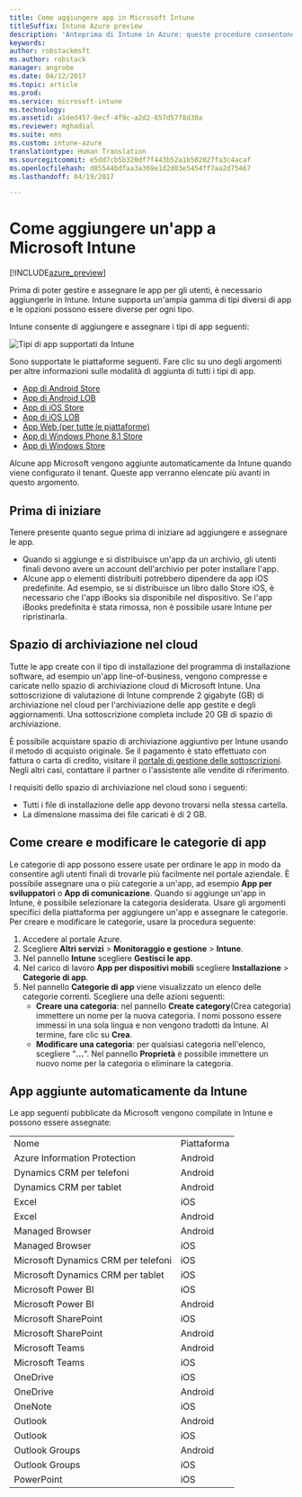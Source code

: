 ```yaml
---
title: Come aggiungere app in Microsoft Intune
titleSuffix: Intune Azure preview
description: 'Anteprima di Intune in Azure: queste procedure consentono di ottenere in Intune app pronte per l&quot;assegnazione a utenti e dispositivi. '
keywords: 
author: robstackmsft
ms.author: robstack
manager: angrobe
ms.date: 04/12/2017
ms.topic: article
ms.prod: 
ms.service: microsoft-intune
ms.technology: 
ms.assetid: a1ded457-0ecf-4f9c-a2d2-857d57f8d30a
ms.reviewer: mghadial
ms.suite: ems
ms.custom: intune-azure
translationtype: Human Translation
ms.sourcegitcommit: e5dd7cb5b320df7f443b52a1b502027fa3c4acaf
ms.openlocfilehash: d85544bdfaa3a369e1d2d03e5454ff7aa2d75467
ms.lasthandoff: 04/19/2017

---
```


# <a name="how-to-add-an-app-to-microsoft-intune"></a>Come aggiungere un'app a Microsoft Intune

[!INCLUDE[azure_preview](../includes/azure_preview.md)]

Prima di poter gestire e assegnare le app per gli utenti, è necessario aggiungerle in Intune. Intune supporta un'ampia gamma di tipi diversi di app e le opzioni possono essere diverse per ogni tipo.

Intune consente di aggiungere e assegnare i tipi di app seguenti:

![Tipi di app supportati da Intune](./media/app-types.png)

Sono supportate le piattaforme seguenti. Fare clic su uno degli argomenti per altre informazioni sulle modalità di aggiunta di tutti i tipi di app.

- [App di Android Store](/intune-azure/manage-apps/android-store-app)
- [App di Android LOB](/intune-azure/manage-apps/android-lob-app)
- [App di iOS Store](/intune-azure/manage-apps/ios-store-app)
- [App di iOS LOB](/intune-azure/manage-apps/ios-lob-app)
- [App Web (per tutte le piattaforme)](/intune-azure/manage-apps/web-app)
- [App di Windows Phone 8.1 Store](/intune-azure/manage-apps/windows-phone-8-1-store-app)
- [App di Windows Store](/intune-azure/manage-apps/windows-store-app)

Alcune app Microsoft vengono aggiunte automaticamente da Intune quando viene configurato il tenant. Queste app verranno elencate più avanti in questo argomento.

## <a name="before-you-start"></a>Prima di iniziare

Tenere presente quanto segue prima di iniziare ad aggiungere e assegnare le app.

- Quando si aggiunge e si distribuisce un'app da un archivio, gli utenti finali devono avere un account dell'archivio per poter installare l'app.
- Alcune app o elementi distribuiti potrebbero dipendere da app iOS predefinite. Ad esempio, se si distribuisce un libro dallo Store iOS, è necessario che l'app iBooks sia disponibile nel dispositivo. Se l'app iBooks predefinita è stata rimossa, non è possibile usare Intune per ripristinarla.

## <a name="cloud-storage-space"></a>Spazio di archiviazione nel cloud
Tutte le app create con il tipo di installazione del programma di installazione software, ad esempio un'app line-of-business, vengono compresse e caricate nello spazio di archiviazione cloud di Microsoft Intune. Una sottoscrizione di valutazione di Intune comprende 2 gigabyte (GB) di archiviazione nel cloud per l'archiviazione delle app gestite e degli aggiornamenti. Una sottoscrizione completa include 20 GB di spazio di archiviazione.

È possibile acquistare spazio di archiviazione aggiuntivo per Intune usando il metodo di acquisto originale.  Se il pagamento è stato effettuato con fattura o carta di credito, visitare il [portale di gestione delle sottoscrizioni](https://portal.office.com/adminportal/home?switchtomodern=true#/subscriptions).  Negli altri casi, contattare il partner o l'assistente alle vendite di riferimento.

I requisiti dello spazio di archiviazione nel cloud sono i seguenti:

-   Tutti i file di installazione delle app devono trovarsi nella stessa cartella.
-   La dimensione massima dei file caricati è di 2 GB.

## <a name="how-to-create-and-edit-categories-for-apps"></a>Come creare e modificare le categorie di app

Le categorie di app possono essere usate per ordinare le app in modo da consentire agli utenti finali di trovarle più facilmente nel portale aziendale. È possibile assegnare una o più categorie a un'app, ad esempio **App per sviluppatori** o **App di comunicazione**.
Quando si aggiunge un'app in Intune, è possibile selezionare la categoria desiderata. Usare gli argomenti specifici della piattaforma per aggiungere un'app e assegnare le categorie. Per creare e modificare le categorie, usare la procedura seguente:

1. Accedere al portale Azure.
2. Scegliere **Altri servizi** > **Monitoraggio e gestione** > **Intune**.
3. Nel pannello **Intune** scegliere **Gestisci le app**.
4. Nel carico di lavoro **App per dispositivi mobili** scegliere **Installazione** > **Categorie di app**.
5. Nel pannello **Categorie di app** viene visualizzato un elenco delle categorie correnti. Scegliere una delle azioni seguenti:
    - **Creare una categoria**: nel pannello **Create category**(Crea categoria) immettere un nome per la nuova categoria. I nomi possono essere immessi in una sola lingua e non vengono tradotti da Intune. Al termine, fare clic su **Crea**.
    - **Modificare una categoria**: per qualsiasi categoria nell'elenco, scegliere "**...**". Nel pannello **Proprietà** è possibile immettere un nuovo nome per la categoria o eliminare la categoria.


## <a name="apps-added-automatically-by-intune"></a>App aggiunte automaticamente da Intune

Le app seguenti pubblicate da Microsoft vengono compilate in Intune e possono essere assegnate:

|||
|-|-|
|Nome|Piattaforma|Tipo di App|
|Azure Information Protection|Android|App di Android Store gestita|
|Dynamics CRM per telefoni|Android|App di Android Store gestita|
|Dynamics CRM per tablet|Android|App di Android Store gestita|
|Excel|iOS|App dello Store iOS gestita|
|Excel|Android|App di Android Store gestita|
|Managed Browser|Android|App di Android Store gestita|
|Managed Browser|iOS|App dello Store iOS gestita|
|Microsoft Dynamics CRM per telefoni|iOS|App dello Store iOS gestita|
|Microsoft Dynamics CRM per tablet|iOS|App dello Store iOS gestita|
|Microsoft Power BI|iOS|App dello Store iOS gestita|
|Microsoft Power BI|Android|App di Android Store gestita|
|Microsoft SharePoint|iOS|App dello Store iOS gestita|
|Microsoft SharePoint|Android|App di Android Store gestita|
|Microsoft Teams|Android|App di Android Store gestita|
|Microsoft Teams|iOS|App dello Store iOS gestita|
|OneDrive|iOS|App dello Store iOS gestita|
|OneDrive|Android|App di Android Store gestita|
|OneNote|iOS|App dello Store iOS gestita|
|Outlook|Android|App di Android Store gestita|
|Outlook|iOS|App dello Store iOS gestita|
|Outlook Groups|Android|App di Android Store gestita|
|Outlook Groups|iOS|App dello Store iOS gestita|
|PowerPoint|iOS|App dello Store iOS gestita|

